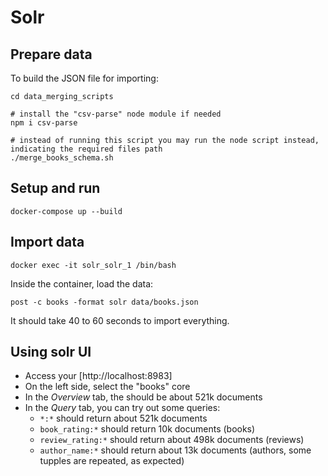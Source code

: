 # Solr

## Prepare data

To build the JSON file for importing:

```
cd data_merging_scripts

# install the "csv-parse" node module if needed
npm i csv-parse

# instead of running this script you may run the node script instead, indicating the required files path
./merge_books_schema.sh
```

## Setup and run

```
docker-compose up --build
```

## Import data

```
docker exec -it solr_solr_1 /bin/bash
```

Inside the container, load the data:

```
post -c books -format solr data/books.json
```

It should take 40 to 60 seconds to import everything.

## Using solr UI

- Access your [http://localhost:8983]
- On the left side, select the "books" core
- In the *Overview* tab, the should be about 521k documents
- In the *Query* tab, you can try out some queries:
    - `*:*` should return about 521k documents
    - `book_rating:*` should return 10k documents (books)
    - `review_rating:*` should return about 498k documents (reviews)
    - `author_name:*` should return about 13k documents (authors, some tupples are repeated, as expected)
